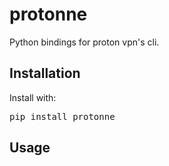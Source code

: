 # protonne

Python bindings for proton vpn's cli.

## Installation

Install with:

<pre>
pip install protonne
</pre>



## Usage

<pre>

</pre>
